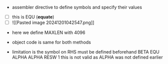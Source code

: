 - assembler directive to define symbols and specify their values

- [ ] this is EQU (**equate**)
- [ ] ![[Pasted image 20241201042547.png]]

- here we define MAXLEN with 4096
- object code is same for both methods

- limitation is the symbol on RHS must be defined beforehand
	  BETA EQU ALPHA
	  ALPHA RESW 1
		  this is not valid as ALPHA was not defined earlier